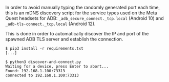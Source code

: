 In order to avoid manually typing the randomly generated port each time, this is an mDNS discovery 
script for the service types used on the Meta Quest headsets for ADB: 
`_adb_secure_connect._tcp.local` (Android 10) and `_adb-tls-connect._tcp.local` (Android 12).

This is done in order to automatically discover the IP and port of the spawned ADB TLS server and
establish the connection.

```
$ pip3 install -r requirements.txt
[...]

$ python3 discover-and-connect.py
Waiting for a device, press Enter to abort...
Found: 192.168.1.100:73313
connected to 192.168.1.100:73313
```